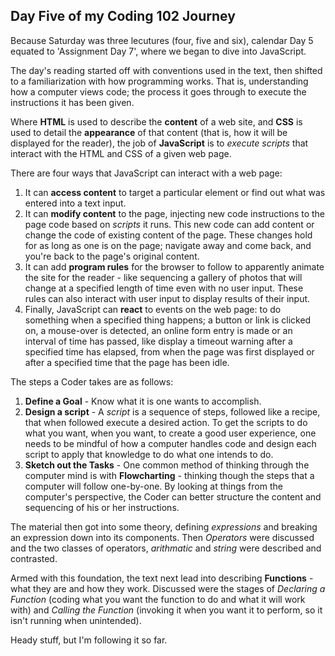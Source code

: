 ## Day Five of my Coding 102 Journey

Because Saturday was three lecutures \(four, five and six\), calendar Day 5 equated to \'Assignment Day 7\', where we began to dive into JavaScript.

The day's reading started off with conventions used in the text, then shifted to a familiarization with how programming works.  That is, understanding how a computer views code; the process it goes through to execute the instructions it has been given.

Where **HTML** is used to describe the **content** of a web site, and **CSS** is used to detail the **appearance** of that content \(that is, how it will be displayed for the reader\), the job of **JavaScript** is to *execute scripts* that interact with the HTML and CSS of a given web page.

There are four ways that JavaScript can interact with a web page:  
1. It can **access content** to target a particular element or find out what was entered into a text input.
1. It can **modify content** to the page, injecting new code instructions to the page code based on *scripts* it runs.  This new code can add content or change the code of existing content of the page. These changes hold for as long as one is on the page; navigate away and come back, and you're back to the page's original content.
1. It can add **program rules** for the browser to follow to apparently animate the site for the reader - like sequencing a gallery of photos that will change at a specified length of time even with no user input.  These rules can also interact with user input to display results of their input.
1. Finally, JavaScript can **react** to events on the web page: to do something when a specified thing happens; a button or link is clicked on, a mouse-over is detected, an online form entry is made or an interval of time has passed, like display a timeout warning after a specified time has elapsed, from when the page was first displayed or after a specified time that the page has been idle.  

The steps a Coder takes are as follows:  
1. **Define a Goal** - Know what it is one wants to accomplish.
1. **Design a script** - A *script* is a sequence of steps, followed like a recipe, that when followed execute a desired action. 
To get the scripts to do what you want, when you want, to create a good user experience, one needs to be mindful of how a computer handles code and design each script to apply that knowledge to do what one intends to do.
1. **Sketch out the Tasks** - One common method of thinking through the computer mind is with **Flowcharting** - thinking though the steps that a computer will follow one-by-one.  By looking at things from the computer's perspective, the Coder can better structure the content and sequencing of his or her instructions.

The material then got into some theory, defining *expressions* and breaking an expression down into its components.  Then *Operators* were discussed and the two classes of operators, *arithmatic* and *string* were described and contrasted.

Armed with this foundation, the text next lead into describing **Functions** - what they are and how they work.  Discussed were the stages of *Declaring a Function* \(coding what you want the function to do and what it will work with\) and *Calling the Function* \(invoking it when you want it to perform, so it isn't running when unintended\).

Heady stuff, but I'm following it so far.



